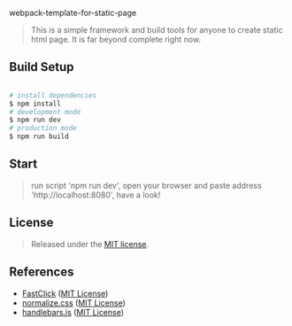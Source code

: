 webpack-template-for-static-page

>This is a simple framework and build tools for anyone to create static html page. It is far beyond complete right now.

## Build Setup

``` bash

# install dependencies
$ npm install
# development mode
$ npm run dev
# production mode
$ npm run build

```

## Start
> run script 'npm run dev', open your browser and paste address 'http://localhost:8080', have a look!

## License

> Released under the [MIT license](LICENSE).

## References
* [FastClick](https://github.com/ftlabs/fastclick) ([MIT License](https://github.com/ftlabs/fastclick/blob/master/LICENSE))
* [normalize.css](https://github.com/necolas/normalize.css) ([MIT License](https://github.com/necolas/normalize.css/blob/master/LICENSE.md))
* [handlebars.js](https://github.com/wycats/handlebars.js) ([MIT License](https://github.com/wycats/handlebars.js/blob/master/README.markdown))